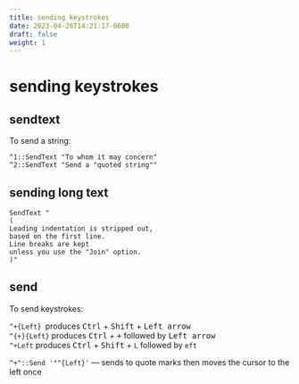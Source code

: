 ```yaml
---
title: sending keystrokes
date: 2023-04-26T14:21:17-0600
draft: false
weight: 1
---
```


# sending keystrokes
## sendtext 
To send a string:
```autohotkey
^1::SendText "To whom it may concern"
^2::SendText "Send a "quoted string""
```

## sending long text
```autohotkey
SendText "
(
Leading indentation is stripped out,
based on the first line.
Line breaks are kept
unless you use the "Join" option.
)"
```

## send 
To send keystrokes:  

`^+{Left} `produces <kbd>Ctrl</kbd> + <kbd>Shift</kbd> + <kbd>Left arrow</kbd>  
`^{+}{Left}` produces <kbd>Ctrl</kbd> + <kbd>+</kbd> followed by <kbd>Left arrow</kbd>  
`^+Left` produces <kbd>Ctrl</kbd> + <kbd>Shift</kbd> + `L` followed by `eft`  

`^+"::Send '""{Left}'` — sends to quote marks then moves the cursor to the left once
